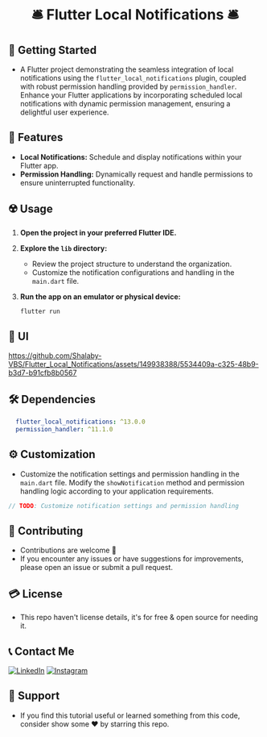 # <div align="center">🛎️ Flutter Local Notifications 🛎️</div>

## 🚀 Getting Started

- A Flutter project demonstrating the seamless integration of local notifications using the `flutter_local_notifications` plugin, coupled with robust permission handling provided by `permission_handler`. Enhance your Flutter applications by incorporating scheduled local notifications with dynamic permission management, ensuring a delightful user experience.

## 🎲 Features

- **Local Notifications:** Schedule and display notifications within your Flutter app.
- **Permission Handling:** Dynamically request and handle permissions to ensure uninterrupted functionality.

## ☢️ Usage

1. **Open the project in your preferred Flutter IDE.**

2. **Explore the `lib` directory:**

    - Review the project structure to understand the organization.
    - Customize the notification configurations and handling in the `main.dart` file.

3. **Run the app on an emulator or physical device:**

    ```bash
    flutter run
    ```

## 📱 UI

https://github.com/Shalaby-VBS/Flutter_Local_Notifications/assets/149938388/5534409a-c325-48b9-b3d7-b91cfb8b0567

## 🛠 Dependencies

```pubspec.yaml
  flutter_local_notifications: ^13.0.0
  permission_handler: ^11.1.0
```

## ⚙️ Customization

- Customize the notification settings and permission handling in the `main.dart` file. Modify the `showNotification` method and permission handling logic according to your application requirements.

```dart
// TODO: Customize notification settings and permission handling
```

## 🚨 Contributing

- Contributions are welcome 💜
- If you encounter any issues or have suggestions for improvements, please open an issue or submit a pull request.

## 💳 License

- This repo haven't license details, it's for free & open source for needing it.

## 📞 Contact Me

<div align="left">
  
[![LinkedIn](https://img.shields.io/badge/LinkedIn-0077B5?style=for-the-badge&logo=linkedin&logoColor=white)](https://www.linkedin.com/in/ahmed-shalaby-21196521b/) 
[![Instagram](https://img.shields.io/badge/Instagram-E4405F?style=for-the-badge&logo=instagram&logoColor=white)](https://www.instagram.com/sh4l4by/)
</div>

## 💖 Support

- If you find this tutorial useful or learned something from this code, consider show some ❤️ by starring this repo.
